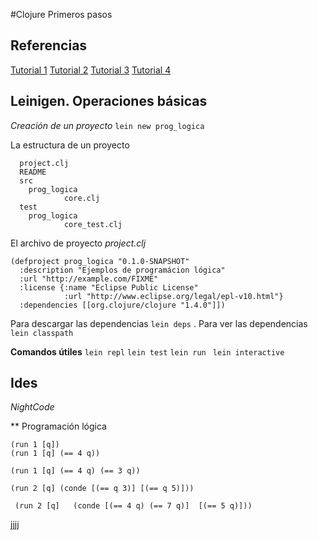 #Clojure Primeros pasos
## Referencias
[Tutorial 1](http://www.creativeapplications.net/tutorials/introduction-to-clojure-part-1/)
[Tutorial 2](https://github.com/technomancy/leiningen/blob/master/doc/TUTORIAL.md)
[Tutorial 3](http://learn-clojure.com/clojure_tutorials.html)
[Tutorial 4](http://www.aidanf.net/2014/02/06/getting-setup-with-clojure.html)
## Leinigen. Operaciones básicas

_Creación de un proyecto_  `lein new prog_logica`

La estructura de un proyecto 

```
  project.clj
  README
  src
  	prog_logica
        	core.clj
  test
	prog_logica
        	core_test.clj
```



El archivo de proyecto _project.clj_

```
(defproject prog_logica "0.1.0-SNAPSHOT"
  :description "Ejemplos de programácion lógica"
  :url "http://example.com/FIXME"
  :license {:name "Eclipse Public License"
            :url "http://www.eclipse.org/legal/epl-v10.html"}
  :dependencies [[org.clojure/clojure "1.4.0"]])
```

Para descargar las dependencias `lein deps` . Para ver las dependencias `lein classpath`

**Comandos útiles** `lein repl`  `lein test` `lein run `   `lein interactive`
## Ides
_NightCode_

** Programación lógica

```
(run 1 [q])
(run 1 [q] (== 4 q))

(run 1 [q] (== 4 q) (== 3 q))

(run 2 [q] (conde [(== q 3)] [(== q 5)]))

 (run 2 [q]   (conde [(== 4 q) (== 7 q)]  [(== 5 q)]))
```



jjjj
